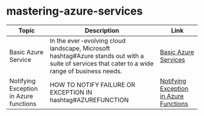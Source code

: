 # mastering-azure-services

|Topic          | Description   | Link |
| ------------- | ------------- | ----- |
| Basic Azure Service  | In the ever-evolving cloud landscape, Microsoft hashtag#Azure stands out with a suite of services that cater to a wide range of business needs.| [Basic Azure Services](https://www.linkedin.com/feed/update/urn:li:activity:7184048822069735424/)|
| Notifying Exception in Azure functions  | HOW TO NOTIFY FAILURE OR EXCEPTION IN hashtag#AZUREFUNCTION| [Notifying Exception in Azure Functions](https://www.linkedin.com/feed/update/urn:li:activity:7184403560699183104/)|

